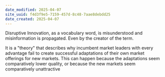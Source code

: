 ```yaml
---
date_modified: 2025-04-07
site_uuid: f4d3f9e5-7159-457d-8c48-7aae8debdd25
date_created: 2025-04-07
---
```


Disruptive Innovation, as a vocabulary word, is misunderstood and misinformation is propagated.  Even by the creator of the term.

It is a "theory" that describes why incumbent market leaders with every advantage fail to create successful adaptations of their own market offerings for new markets.  This can happen because the adaptations seem comparatively lower quality, or because the new markets seem comparatively unattractive